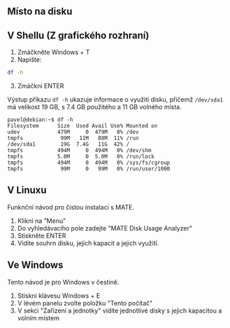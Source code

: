 ## Místo na disku

## V Shellu (Z grafického rozhraní)

1. Zmáčkněte Windows + T
2. Napište:
```bash
df -h
```
3. Zmáčkni ENTER

Výstup příkazu `df -h` ukazuje informace o využití disku, přičemž `/dev/sda1` má velikost 19 GB, s 7.4 GB použitého a 11 GB volného místa.

```
pavel@debian:~$ df -h
Filesystem      Size  Used Avail Use% Mounted on
udev            479M     0  479M   0% /dev
tmpfs            99M   11M   88M  11% /run
/dev/sda1        19G  7.4G   11G  42% /
tmpfs           494M     0  494M   0% /dev/shm
tmpfs           5.0M     0  5.0M   0% /run/lock
tmpfs           494M     0  494M   0% /sys/fs/cgroup
tmpfs            99M     0   99M   0% /run/user/1000
```

## V Linuxu
Funknční návod pro čistou instalaci s MATE.
1. Klikni na "Menu" 
2. Do vyhledávacího pole zadejte "MATE Disk Usage Analyzer"
3. Stiskněte ENTER 
4. Vidíte souhrn disku, jejich kapacit a jejich využití.


## Ve Windows
Tento návod je pro Windows v čestině.
1. Stiskni klávesu Windows + E
2. V lévém panelu zvolte položku "Tento počítač"
3. V sekci "Zařízení a jednotky" vidíte jednotlivé disky s jejich kapacitou a volním místem



